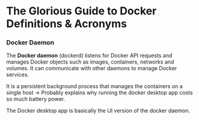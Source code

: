 # The Glorious Guide to Docker Definitions & Acronyms

### Docker Daemon
The **Docker daemon** (dockerd) listens for Docker API requests and manages Docker objects such as images, containers, networks and volumes. It can communicate with other daemons to manage Docker services.

It is a persistent background process that manages the containers on a single host -> Probably explains why running the docker desktop app costs so much battery power.

The Docker desktop app is basically the UI version of the docker daemon.

